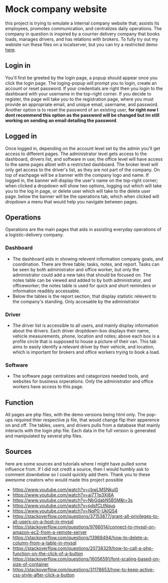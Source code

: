 # Mock company website
  this project is trying to emulate a internal company website that; assists its employees, promotes communication, and centralizes daily operations. The company in question is inspired by a courrier delivery company that books loads, manages drivers, and has relations with brokers. To fully try out my webiste run these files on a localserver, but you can try a restricted demo [here](https://soberox.github.io/website/website-static/guayan%20site/login/login_page.html).
## Login in
  You'll first be greeted by the login page, a popup should appear once you click the login page. The loging-popup will prompt you to login, create an account or reset password. If your credentials are right then you login to the dashboard with your username in the top-right corner. If you decide to register, the page will take you to the registration page, where you must provide an appropriate email, and unique email, username, and password. Another option is to reset the password of an existing user, **for right now I dont recommend this option as the password will be changed but im still working on sending an email detailing the password**.
## Logged in
  Once logged in, depending on the account level set by the admin you'll get access to different pages. The administrator level gets access to the dashboard, drivers list, and software in use; the office level will have access to the same pages albiet with a restricted dashboard. The broker level will only get access to the driver's list, as they are not part of the company. On top of eachpage will be a banner with the company logo and name. If logged in, the banner will display the user's name on the top-right corner; when clicked a dropdown will show two options, logging out which will take you to the log in page, or delete user which will take to the delete user page. below the banner will be the operations tab, which when clicked will dropdown a menu that would help you navigate between pages.
## Operations
  Operations are the main pages that aids in assisting everyday operations of a logistic-delivery company. 
### Dashboard
- The dashboard aids in showing relevent information company goals, and coordination. There are three table; tasks, notes, and report. Tasks can be seen by both administrator and office worker, but only the administrator could add a new taks that should be focused on. The notes table can be viewed and added to by both administrator, and officeworker; the notes table is used for quick and short reminders or information readibly accessable.
- Below the tables is the report section, that display statistic relevent to the company's standing. Only accesable by the administrator
### Driver
- The driver list is accessible to all users, and mainly display information about the drivers. Each driver droptdown-box displays their name, vehicle measurements, phone, location and notes; above each box is a profile circle that is supposed to house a picture of their van. This tab aims to easily identify a relevant driver by their vehicle, and location, which is important for brokers and office workers trying to book a load.
### Software
- The software page centralizes and catagorizes needed tools, and websites for business orperations. Only the administrator and office workers have access to this page.
## Function
  All pages are php files, with the demo versions being html only. The pop-ups required thier respective js file, that would change flip their apperence on and off. The tables, users, and drivers pulls from a database that mainly interacts with the login php file. Each data in the full version is generated and manipulated by several php files.
## Sources
  here are some sources and tutorials where I might have pulled some influence from. If I did not credit a source, then I would humbly ask to comment downbelow so I could quickly add them. Thank you to these awesome creators who would made this project possible
  - https://www.youtube.com/watch?v=cbwLMSNkul0
  - https://www.youtube.com/watch?v=ai7T1p3Xj8A
  - https://www.youtube.com/watch?v=NbGdabN5B5M&t=3s
  - https://www.youtube.com/watch?v=pdsfCLtNqus
  - https://www.youtube.com/watch?v=NqP0-UkIQS4
  - https://stackoverflow.com/questions/37153877/grant-all-privileges-to-all-users-on-a-host-in-mysql
  - https://stackoverflow.com/questions/9766014/connect-to-mysql-on-amazon-ec2-from-a-remote-server
  - https://stackoverflow.com/questions/13968494/how-to-delete-a-column-from-a-table-in-mysql
  - https://stackoverflow.com/questions/20738329/how-to-call-a-php-function-on-the-click-of-a-button
  - https://stackoverflow.com/questions/16056591/font-scaling-based-on-size-of-container
  - https://stackoverflow.com/questions/31178653/how-to-keep-active-css-style-after-click-a-button

